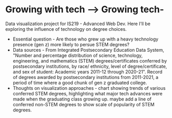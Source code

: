 # Growing with tech --> Growing tech-
Data visualization project for IS219 - Advanced Web Dev. Here I'll be exploring the influence of technology on degree choices.

- Essential question - Are those who grew up with a heavy technology presence (gen z) more likely to persue STEM degrees?
- Data sources - From Integrated Postsecondary Education Data System, "Number and percentage distribution of science, technology, engineering, and mathematics (STEM) degrees/certificates conferred by postsecondary institutions, by race/ ethnicity, level of degree/certificate, and sex of student: Academic years 2011-12 through 2020-21". Record of degrees awarded by postsecondary institutions from 2011-2021, a period of time where a good chunk of gen z graduated college.
- Thoughts on visualization approaches - chart showing trends of various conferred STEM degrees, highlighting what major tech advances were made when the graduating class growing up. maybe add a line of conferred non-STEM degrees to show scale of popularity of STEM degrees.
